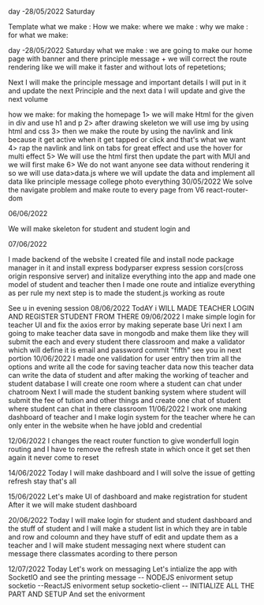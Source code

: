 day -28/05/2022 Saturday

Template 
what we make : 
How we make:
where we make :
why we make :
for what we make:

day -28/05/2022 Saturday
what we make :
we are going to make our home page with banner and there principle message +
we will correct the route rendering like we will make it faster and without lots of repetetions;

Next I will make the principle message and important details I will put in it and update the 
next Principle and the next data I will update and give the next volume 


how we make:
for making the homepage
1> we will make Html for the given in div and use h1 and p 
2> after drawing skeleton we will use img by using html and css
3> then we make the route by using the navlink and link because it get active when it get tapped or click and that's what we want 
4> rap the navlink and link on tabs for great effect and use the hover for multi effect
5> We will use the html first then update the part with MUI and we will first make 
6> We do not want anyone see data without rendering it so we will use data>data.js where we will update the data and implement all data like principle message college photo everything
30/05/2022
We solve the navigate problem and make route to every page from V6 react-router-dom

06/06/2022

We will make skeleton for student and student login and 

07/06/2022

I made backend of the website I created file and install node package manager in it and install express bodyparser express session cors(cross origin responsive server) 
and initalize everything into the app 
and made one model of student and teacher 
then I made one route and intialize everything as per rule my next step is to made the student.js working as route 

See u in evening session
08/06/2022
TodAY i WILL MADE TEACHER LOGIN AND REGISTER STUDENT FROM THERE 
09/06/2022 
I make simple login for teacher UI and fix the axios error by making seperate base Uri next I am going to make teacher data save in mongodb and make them like they will submit the each and every student there classroom 
and make a validator which will define it is email and password 
commit "fifth"
see you in next portion
10/06/2022
I made one validation for user entry then trim all the options and write all the code for saving teacher data now this teacher data can write the data of student and after making the working of teacher and student database I will create one room where a student can chat under chatroom Next I will made the student banking system where student will submit the fee of tution and other things and create one chat of student where student  can chat in there classroom 
11/06/2022
I work one making dashboard of teacher and I make login system for the teacher where he can only enter 
in the website when he have jobId and credential 

12/06/2022 I changes the react router function to give wonderfull login routing and I have to remove the refresh state in which once it get set then again it never come to reset 


14/06/2022 Today I will make dashboard and I will solve the issue of getting refresh stay
that's all 

15/06/2022 Let's make UI of dashboard and make registration for student After it we will make student dashboard 

20/06/2022 Today I will make login for student and student dashboard and the stuff of student and I will make a student list in which they are in table and row and coloumn and they have stuff of edit and update them as a teacher 
and I will make student messaging next where student can message there classmates acording to there person 

12/07/2022 Today Let's work on messaging Let's intialize the app with SocketIO
and see the printing message 
-- NODEJS enivorment setup socketio 
--ReactJS enivorment setup socketio-client 
-- INITIALIZE ALL THE PART AND SETUP And set the enivorment 
